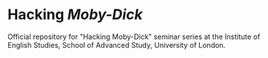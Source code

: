# Hacking *Moby-Dick*

Official repository for "Hacking Moby-Dick" seminar series at the Institute of English Studies, School of Advanced Study, University of London.
